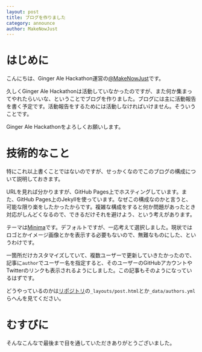 ```yaml
---
layout: post
title: ブログを作りました
category: announce
author: MakeNowJust
---
```


# はじめに

こんにちは、Ginger Ale Hackathon運営の[@MakeNowJust][]です。

[@MakeNowJust]: https://github.com/MakeNowJust

久しくGinger Ale Hackathonは活動していなかったのですが、また何か集まってやれたらいいな、ということでブログを作りました。ブログには主に活動報告を書く予定です。活動報告をするためには活動しなければいけません。そういうことです。

Ginger Ale Hackathonをよろしくお願いします。

# 技術的なこと

特にこれ以上書くことではないのですが、せっかくなのでこのブログの構成について説明しておきます。

URLを見れば分かりますが、GitHub Pages上でホスティングしています。また、GitHub Pages上のJekyllを使っています。なぜこの構成なのかと言うと、可能な限り楽をしたかったからです。複雑な構成をすると何か問題があったとき対応がしんどくなるので、できるだけそれを避けよう、という考えがあります。

テーマは[Minima][]です。デフォルトですが、一応考えて選択しました。現状ではロゴとかイメージ画像とかを表示する必要もないので、無難なものにした、というわけです。

[Minima]: https://github.com/jekyll/minima

一箇所だけカスタマイズしていて、複数ユーザーで更新していきたかったので、記事に`author`でユーザー名を指定すると、そのユーザーのGitHubアカウントやTwitterのリンクも表示されるようにしました。この記事もそのようになっているはずです。

どうやっているのかは[リポジトリ](https://github.com/GingerHack/blog)の`_layouts/post.html`とか`_data/authors.yml`らへんを見てください。

# むすびに

そんなこんなで最後まで目を通していただきありがとうございました。
